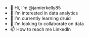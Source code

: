 - 👋 Hi, I’m @jamierkelly85
- 👀 I’m interested in data analytics
- 🌱 I’m currently learning druid
- 💞️ I’m looking to collaborate on data
- 📫 How to reach me LinkedIn

<!---
jamierkelly85/jamierkelly85 is a ✨ special ✨ repository because its `README.md` (this file) appears on your GitHub profile.
You can click the Preview link to take a look at your changes.
--->
